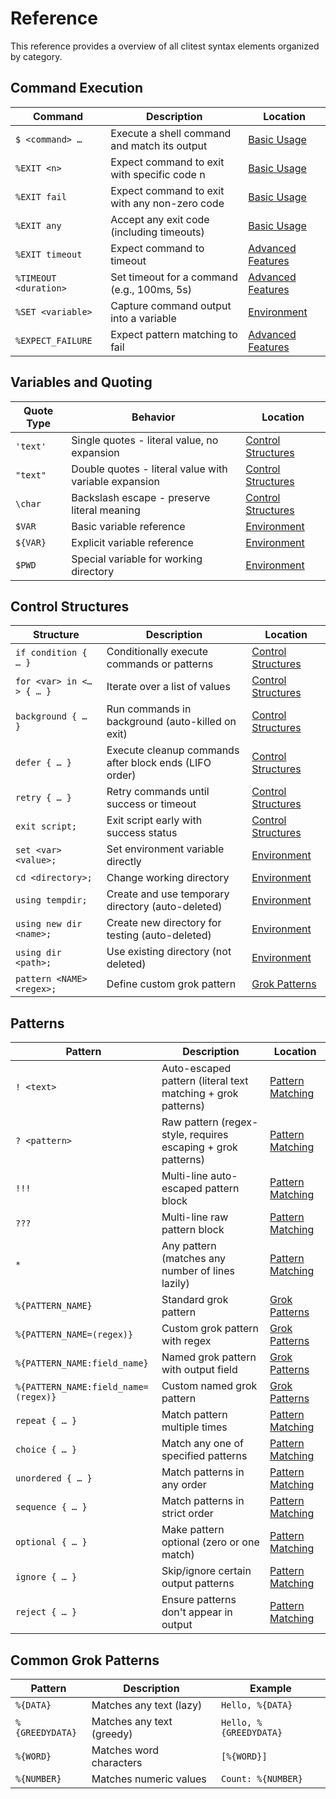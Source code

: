 # Reference

This reference provides a overview of all clitest syntax elements organized by
category.

## Command Execution

| Command               | Description                                   | Location                                                       |
| --------------------- | --------------------------------------------- | -------------------------------------------------------------- |
| `$ <command> …`       | Execute a shell command and match its output  | [Basic Usage](./basic-usage.md#executing-commands)             |
| `%EXIT <n>`           | Expect command to exit with specific code n   | [Basic Usage](./basic-usage.md#exit-codes)                     |
| `%EXIT fail`          | Expect command to exit with any non-zero code | [Basic Usage](./basic-usage.md#exit-codes)                     |
| `%EXIT any`           | Accept any exit code (including timeouts)     | [Basic Usage](./basic-usage.md#exit-codes)                     |
| `%EXIT timeout`       | Expect command to timeout                     | [Advanced Features](./advanced-features.md#timeouts)           |
| `%TIMEOUT <duration>` | Set timeout for a command (e.g., 100ms, 5s)   | [Advanced Features](./advanced-features.md#timeouts)           |
| `%SET <variable>`     | Capture command output into a variable        | [Environment](./environment.md#using-set)                      |
| `%EXPECT_FAILURE`     | Expect pattern matching to fail               | [Advanced Features](./advanced-features.md#expecting-failures) |

## Variables and Quoting

| Quote Type | Behavior                                              | Location                                              |
| ---------- | ----------------------------------------------------- | ----------------------------------------------------- |
| `'text'`   | Single quotes - literal value, no expansion           | [Control Structures](./control-structures.md#quoting) |
| `"text"`   | Double quotes - literal value with variable expansion | [Control Structures](./control-structures.md#quoting) |
| `\char`    | Backslash escape - preserve literal meaning           | [Control Structures](./control-structures.md#quoting) |
| `$VAR`     | Basic variable reference                              | [Environment](./environment.md#basic-reference)       |
| `${VAR}`   | Explicit variable reference                           | [Environment](./environment.md#explicit-reference)    |
| `$PWD`     | Special variable for working directory                | [Environment](./environment.md#pwd)                   |

## Control Structures

| Structure                 | Description                                            | Location                                                           |
| ------------------------- | ------------------------------------------------------ | ------------------------------------------------------------------ |
| `if condition { … }`      | Conditionally execute commands or patterns             | [Control Structures](./control-structures.md#conditional-blocks)   |
| `for <var> in <…> { … }`  | Iterate over a list of values                          | [Control Structures](./control-structures.md#for-loops)            |
| `background { … }`        | Run commands in background (auto-killed on exit)       | [Control Structures](./control-structures.md#background-processes) |
| `defer { … }`             | Execute cleanup commands after block ends (LIFO order) | [Control Structures](./control-structures.md#deferred-cleanup)     |
| `retry { … }`             | Retry commands until success or timeout                | [Control Structures](./control-structures.md#retry)                |
| `exit script;`            | Exit script early with success status                  | [Control Structures](./control-structures.md#early-exit)           |
| `set <var> <value>;`      | Set environment variable directly                      | [Environment](./environment.md#using-set)                          |
| `cd <directory>;`         | Change working directory                               | [Environment](./environment.md#changing-directory)                 |
| `using tempdir;`          | Create and use temporary directory (auto-deleted)      | [Environment](./environment.md#using-temporary-directories)        |
| `using new dir <name>;`   | Create new directory for testing (auto-deleted)        | [Environment](./environment.md#creating-new-directories)           |
| `using dir <path>;`       | Use existing directory (not deleted)                   | [Environment](./environment.md#using-existing-directories)         |
| `pattern <NAME> <regex>;` | Define custom grok pattern                             | [Grok Patterns](./grok-patterns.md#examples)                       |

## Patterns

| Pattern                              | Description                                                  | Location                                                          |
| ------------------------------------ | ------------------------------------------------------------ | ----------------------------------------------------------------- |
| `! <text>`                           | Auto-escaped pattern (literal text matching + grok patterns) | [Pattern Matching](./pattern-matching.md#auto-escaped-patterns)   |
| `? <pattern>`                        | Raw pattern (regex-style, requires escaping + grok patterns) | [Pattern Matching](./pattern-matching.md#raw-patterns)            |
| `!!!`                                | Multi-line auto-escaped pattern block                        | [Pattern Matching](./pattern-matching.md#auto-escaped-multi-line) |
| `???`                                | Multi-line raw pattern block                                 | [Pattern Matching](./pattern-matching.md#raw-multi-line)          |
| `*`                                  | Any pattern (matches any number of lines lazily)             | [Pattern Matching](./pattern-matching.md#any-pattern)             |
| `%{PATTERN_NAME}`                    | Standard grok pattern                                        | [Grok Patterns](./grok-patterns.md#syntax)                        |
| `%{PATTERN_NAME=(regex)}`            | Custom grok pattern with regex                               | [Grok Patterns](./grok-patterns.md#syntax)                        |
| `%{PATTERN_NAME:field_name}`         | Named grok pattern with output field                         | [Grok Patterns](./grok-patterns.md#syntax)                        |
| `%{PATTERN_NAME:field_name=(regex)}` | Custom named grok pattern                                    | [Grok Patterns](./grok-patterns.md#syntax)                        |
| `repeat { … }`                       | Match pattern multiple times                                 | [Pattern Matching](./pattern-matching.md#repeat)                  |
| `choice { … }`                       | Match any one of specified patterns                          | [Pattern Matching](./pattern-matching.md#choice)                  |
| `unordered { … }`                    | Match patterns in any order                                  | [Pattern Matching](./pattern-matching.md#unordered)               |
| `sequence { … }`                     | Match patterns in strict order                               | [Pattern Matching](./pattern-matching.md#sequence)                |
| `optional { … }`                     | Make pattern optional (zero or one match)                    | [Pattern Matching](./pattern-matching.md#optional)                |
| `ignore { … }`                       | Skip/ignore certain output patterns                          | [Pattern Matching](./pattern-matching.md#ignore)                  |
| `reject { … }`                       | Ensure patterns don't appear in output                       | [Pattern Matching](./pattern-matching.md#reject)                  |

## Common Grok Patterns

| Pattern         | Description               | Example                |
| --------------- | ------------------------- | ---------------------- |
| `%{DATA}`       | Matches any text (lazy)   | `Hello, %{DATA}`       |
| `%{GREEDYDATA}` | Matches any text (greedy) | `Hello, %{GREEDYDATA}` |
| `%{WORD}`       | Matches word characters   | `[%{WORD}]`            |
| `%{NUMBER}`     | Matches numeric values    | `Count: %{NUMBER}`     |
